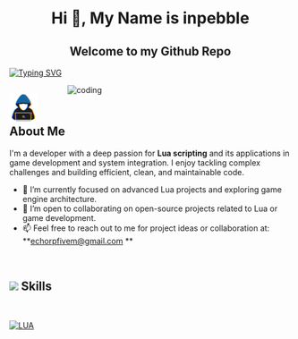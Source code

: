 <h1 align="center">Hi 👋, My Name is inpebble</h1>
<h2 align="center">Welcome to my Github Repo</h2>

[![Typing SVG](https://readme-typing-svg.demolab.com?font=JetBrains+Mono&size=22&pause=1000&color=33FF33¢er=true&vCenter=true&width=435&lines=Lua+Scripter;Game+Developer;Passionate+Problem+Solver)](https://git.io/typing-svg)

<a href="https://github.com/inpebble/">
<img align="right" alt="coding" width="400" src="https://user-images.githubusercontent.com/74038190/212749171-b84692a8-2b04-4e3b-93ca-ac14705da224.gif">
</a>

## <picture><img src = "https://github.com/0xAbdulKhalid/0xAbdulKhalid/raw/main/assets/mdImages/about_me.gif" width = 50px></picture> **About Me**

I'm a developer with a deep passion for **Lua scripting** and its applications in game development and system integration. I enjoy tackling complex challenges and building efficient, clean, and maintainable code.

- 🌱 I’m currently focused on advanced Lua projects and exploring game engine architecture.
- 👯 I’m open to collaborating on open-source projects related to Lua or game development.
- 📫 Feel free to reach out to me for project ideas or collaboration at: **echorpfivem@gmail.com
**

<br>

## <img src="https://media2.giphy.com/media/QssGEmpkyEOhBCb7e1/giphy.gif?cid=ecf05e47a0n3gi1bfqntqmob8g9aid1oyj2wr3ds3mg700bl&rid=giphy.gif" width ="25"><b> Skills</b>
<br>
<p align="left"> 
  <a href="https://www.lua.org/manual/5.4/" target="_blank" rel="noreferrer"> 
    <img src="https://upload.wikimedia.org/wikipedia/commons/thumb/c/cf/Lua-Logo.svg/140px-Lua-Logo.svg.png" alt="LUA" width="40" height="40"/> 
  </a>
</p>
